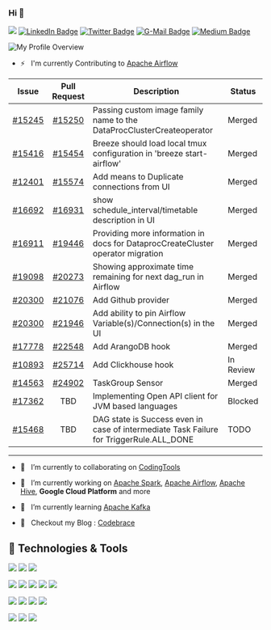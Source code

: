 ### Hi 👋 

![](https://komarev.com/ghpvc/?username=pateash&style=flat-square&color=blue)
[![LinkedIn Badge](https://img.shields.io/badge/-ashishpatel0720-blue?style=flat&logo=linkedin&logoColor=white&color=blue)](https://www.linkedin.com/in/ashishpatel0720/)
[![Twitter Badge](https://img.shields.io/badge/-ashishpatel0720-blue?style=flat&logo=twitter&logoColor=white&color=blue)](https://twitter.com/ashishpatel0720)
[![G-Mail Badge](https://img.shields.io/badge/-ashishpatel0720@gmail.com-red?style=flat-square&logo=Gmail&logoColor=white&color=red)](mailto://ashishpatel0720@gmail.com)
[![Medium Badge](https://img.shields.io/badge/-ashishpatel0720-black?style=flat-square&logo=medium&logoColor=white&color=black)](https://medium.com/@ashishpatel0720)

![My Profile Overview](https://github-readme-stats.vercel.app/api?username=pateash&show_icons=true&count_private=true)

<!-- ![Most used languages in my Github Account](https://github-readme-stats.vercel.app/api/top-langs/?username=pateash&layout=compact&count_private=true) -->

- ⚡ &nbsp;&nbsp;I'm currently Contributing to [Apache Airflow](https://github.com/apache/airflow)

| Issue                                                         | Pull Request                                           | Description  | Status |
| -------------                                                 |:-------------:                                         | -----------  | ------ |
| [#15245](https://github.com/apache/airflow/issues/15245)      | [#15250](https://github.com/apache/airflow/pull/15250) |  Passing custom image family name to the DataProcClusterCreateoperator            | Merged |
| [#15416](https://github.com/apache/airflow/issues/15416)      | [#15454](https://github.com/apache/airflow/pull/15454) | Breeze should load local tmux configuration in 'breeze start-airflow'             | Merged |
| [#12401](https://github.com/apache/airflow/issues/12401)      | [#15574](https://github.com/apache/airflow/pull/15574) |  Add means to Duplicate connections from UI           | Merged |
| [#16692](https://github.com/apache/airflow/issues/16692)      | [#16931](https://github.com/apache/airflow/pull/16931) | show schedule_interval/timetable description in UI             | Merged |
| [#16911](https://github.com/apache/airflow/issues/16911)      | [#19446](https://github.com/apache/airflow/pull/19446) | Providing more information in docs for DataprocCreateCluster operator migration         | Merged | 
| [#19098](https://github.com/apache/airflow/issues/19098)      | [#20273](https://github.com/apache/airflow/pull/20273) |   Showing approximate time remaining for next dag_run in Airflow                    | Merged |
| [#20300](https://github.com/apache/airflow/issues/20300)      | [#21076](https://github.com/apache/airflow/pull/21076) |Add Github provider                   | Merged |
| [#20300](https://github.com/apache/airflow/issues/21720)      | [#21946](https://github.com/apache/airflow/pull/21946) | Add ability to pin Airflow Variable(s)/Connection(s) in the UI               | Merged |
| [#17778](https://github.com/apache/airflow/issues/17778)      | [#22548](https://github.com/apache/airflow/pull/22548) |Add ArangoDB hook| Merged |
| [#10893](https://github.com/apache/airflow/issues/10893)      | [#25714](https://github.com/apache/airflow/pull/25714)|Add Clickhouse hook| In Review |
| [#14563](https://github.com/apache/airflow/issues/14563)      | [#24902](https://github.com/apache/airflow/pull/24902) |TaskGroup Sensor| Merged |
| [#17362](https://github.com/apache/airflow/issues/17362)      | TBD                                                    |Implementing Open API client for JVM based languages   | Blocked |
| [#15468](https://github.com/apache/airflow/issues/15468)      | TBD                                                    |DAG state is Success even in case of intermediate Task Failure for TriggerRule.ALL_DONE | TODO |
---

- 👯  &nbsp;&nbsp;I’m currently  to collaborating on [CodingTools](https://github.com/codingtools/cdt)
- 🔭  &nbsp;&nbsp;I’m currently working on [Apache Spark](https://github.com/apache/spark), [Apache Airflow](https://github.com/apache/airflow), [Apache Hive](https://github.com/apache/hive), **Google Cloud Platform** and more
- 🌱 &nbsp;&nbsp;I’m currently learning [Apache Kafka](https://github.com/apache/kafka)

- 🤔 &nbsp;&nbsp;Checkout my Blog : [Codebrace](https://medium.com/codebrace)

<!-- ## Contact Me

[![Linkedin Badge](https://img.shields.io/badge/-ashishpatel0720-blue?style=flat-square&logo=Linkedin&logoColor=white&link=https://www.linkedin.com/in/ashishpatel0720)](https://www.linkedin.com/in/ashishpatel0720)
[![Twitter Badge](https://img.shields.io/badge/-ashishpatel0720-blue?style=flat-square&logo=Twitter&logoColor=white&link=https://twitter.com/ashishpatel0720)](https://twitter.com/ashishpatel0720) 
[![Gmail Badge](https://img.shields.io/badge/-ashishpatel0720@gmail.com-blue?style=flat-square&logo=Gmail&logoColor=white)](mailto:ashishpatel0720@gmail.com) 

 -->
## 🔧 Technologies & Tools
![](https://img.shields.io/badge/Code-Java-informational?style=flat&logo=java&logoColor=white&color=6aa6f8)
![](https://img.shields.io/badge/Code-scala-informational?style=flat&logo=scala&logoColor=white&color=6aa6f8)
![](https://img.shields.io/badge/Code-Python-informational?style=flat&logo=python&logoColor=white&color=6aa6f8)

![](https://img.shields.io/badge/Tools-Spark-informational?style=flat&logo=apache-spark&logoColor=white&color=6aa6f8)
![](https://img.shields.io/badge/Tools-MapReduce-informational?style=flat&logo=apache-mapreduce&logoColor=white&color=6aa6f8)
![](https://img.shields.io/badge/Tools-Airflow-informational?style=flat&logo=apache-airflow&logoColor=white&color=6aa6f8)
![](https://img.shields.io/badge/Tools-Docker-informational?style=flat&logo=docker&logoColor=white&color=6aa6f8)
![](https://img.shields.io/badge/Tools-Spring-informational?style=flat&logo=spring&logoColor=white&color=6aa6f8)


![](https://img.shields.io/badge/DB-Presto-informational?style=flat&logo=presto&logoColor=white&color=6aa6f8)
![](https://img.shields.io/badge/DB-BigQuery-informational?style=flat&logo=google-cloud&logoColor=white&color=6aa6f8)
![](https://img.shields.io/badge/DB-Hive-informational?style=flat&logo=hive&logoColor=white&color=6aa6f8)
![](https://img.shields.io/badge/DB-Impala-informational?style=flat&logo=impala&logoColor=white&color=6aa6f8)


![](https://img.shields.io/badge/Code-SQL-informational?style=flat&logo=sql&logoColor=white&color=6aa6f8)
![](https://img.shields.io/badge/DB-MySQL-informational?style=flat&logo=mysql&logoColor=white&color=6aa6f8)
![](https://img.shields.io/badge/DB-Oracle-informational?style=flat&logo=oracle&logoColor=white&color=6aa6f8)


<!--
**ashishpatel0720/ashishpatel0720** is a ✨ _special_ ✨ repository because its `README.md` (this file) appears on your GitHub profile.

Here are some ideas to get you started:

- 🔭 I’m currently working on ...
- 🌱 I’m currently learning ...
- 👯 I’m looking to collaborate on ...
- 🤔 I’m looking for help with ...
- 💬 Ask me about ...
- 📫 How to reach me: ...
- 😄 Pronouns: ...
- ⚡ Fun fact: ...
-->


